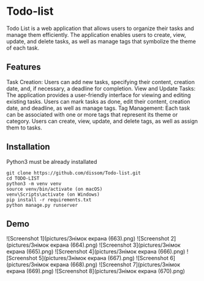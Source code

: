 # Todo-list


Todo List is a web application that allows users to organize their tasks and manage them efficiently.
The application enables users to create, view, update, and delete tasks, as well as manage tags that
symbolize the theme of each task.



## Features
Task Creation: Users can add new tasks, specifying their content, creation date, and, if necessary,
a deadline for completion.
View and Update Tasks: The application provides a user-friendly interface for viewing and editing existing tasks.
Users can mark tasks as done, edit their content, creation date, and deadline, as well as manage tags.
Tag Management: Each task can be associated with one or more tags that represent its theme or category.
 Users can create, view, update, and delete tags, as well as assign them to tasks.



## Installation

Python3 must be already installated

```shell
git clone https://github.com/dissom/Todo-list.git
cd TODO-LIST
python3 -m venv venv
source venv/bin/activate (on macOS)
venv\Scripts\activate (on Windows)
pip install -r requirements.txt
python manage.py runserver
```


## Demo

![Screenshot 1](pictures/Знімок екрана (663).png)
![Screenshot 2](pictures/Знімок екрана (664).png)
![Screenshot 3](pictures/Знімок екрана (665).png)
![Screenshot 4](pictures/Знімок екрана (666).png)
![Screenshot 5](pictures/Знімок екрана (667).png)
![Screenshot 6](pictures/Знімок екрана (668).png)
![Screenshot 7](pictures/Знімок екрана (669).png)
![Screenshot 8](pictures/Знімок екрана (670).png)
